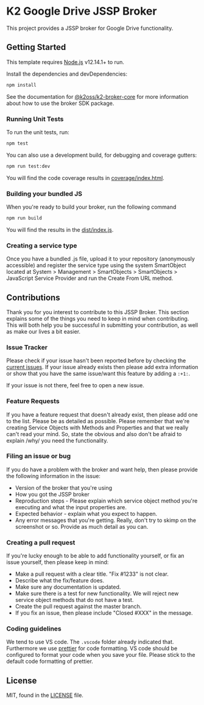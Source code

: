# K2 Google Drive JSSP Broker

This project provides a JSSP broker for Google Drive functionality.

## Getting Started

This template requires [Node.js](https://nodejs.org/) v12.14.1+ to run.

Install the dependencies and devDependencies:

```bash
npm install
```

See the documentation for [@k2oss/k2-broker-core](https://www.npmjs.com/package/@k2oss/k2-broker-core)
for more information about how to use the broker SDK package.

### Running Unit Tests

To run the unit tests, run:

```bash
npm test
```

You can also use a development build, for debugging and coverage gutters:

```bash
npm run test:dev
```

You will find the code coverage results in [coverage/index.html](./coverage/index.html).

### Building your bundled JS

When you're ready to build your broker, run the following command

```bash
npm run build
```

You will find the results in the [dist/index.js](./dist/index.js).

### Creating a service type

Once you have a bundled .js file, upload it to your repository (anonymously
accessible) and register the service type using the system SmartObject located
at System > Management > SmartObjects > SmartObjects > JavaScript Service
Provider and run the Create From URL method.

## Contributions

Thank you for you interest to contribute to this JSSP Broker. This section explains some of the things you need to keep in mind when contributing. This will both help you be successful in submitting your contribution, as well as make our lives a bit easier.

### Issue Tracker

Please check if your issue hasn't been reported before by checking the [current issues](https://github.com/k2workflow/GoogleDrive/issues). If your issue already exists then please add extra information or show that you have the same issue/want this feature by adding a `:+1:`.

If your issue is not there, feel free to open a new issue.

### Feature Requests

If you have a feature request that doesn't already exist, then please add one to the list. Please be as detailed as possible. Please remember that we're creating Service Objects with Methods and Properties and that we really can't read your mind. So, state the obvious and also don't be afraid to explain /why/ you need the functionality.

### Filing an issue or bug

If you do have a problem with the broker and want help, then please provide the following information in the issue:

- Version of the broker that you're using
- How you got the JSSP broker
- Reproduction steps - Please explain which service object method you're executing and what the input properties are.
- Expected behavior - explain what you expect to happen.
- Any error messages that you're getting. Really, don't try to skimp on the screenshot or so. Provide as much detail as you can.

### Creating a pull request

If you're lucky enough to be able to add functionality yourself, or fix an issue yourself, then please keep in mind:

- Make a pull request with a clear title. "Fix #1233" is not clear.
- Describe what the fix/feature does.
- Make sure any documentation is updated.
- Make sure there is a test for new functionality. We will reject new service object methods that do not have a test.
- Create the pull request against the master branch.
- If you fix an issue, then please include "Closed #XXX" in the message.

### Coding guidelines

We tend to use VS code. The `.vscode` folder already indicated that. Furthermore we use [prettier](https://prettier.io/) for code formatting. VS code should be configured to format your code when you save your file. Please stick to the default code formatting of prettier.

## License

MIT, found in the [LICENSE](./LICENSE) file.
